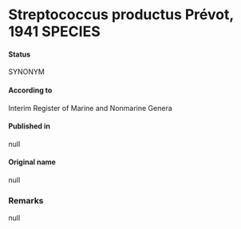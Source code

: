 # Streptococcus productus Prévot, 1941 SPECIES

#### Status
SYNONYM

#### According to
Interim Register of Marine and Nonmarine Genera

#### Published in
null

#### Original name
null

### Remarks
null